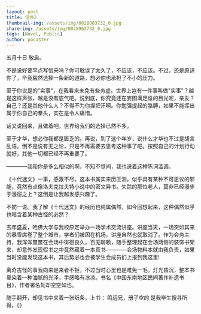 ```yaml
---
layout: post
title: 信件Z
thumbnail-img: /assets/img/0028963732_0.jpg
share-img: /assets/img/0028963732_0.jpg
tags: [Novel, Public]
author: pocaster
---
```


五月十日
敬启。

不是说好要早点写信来吗？你可耽误了太久了，不应该，不应该。不过，还是原谅你了，毕竟毅然选择一条新的道路，想必你也承担了不小的压力。

至于你说是的"实事"，在我看来未免有些务虚。世界上岂有一件事叫做"实事"？越是这样声张，越是没有底气吧。说到底，你究竟还在妄图满足谁的目光呢，亲友？自己？还是其他什么人？不得不为你捏把汗啊。你勉强提起的胳膊，如果不能挥出属于你自己的拳头，实在是令人痛惜。

话又说回来，且做着吧，世界给我们的选择已然不多。

至于才华，想必你我都是匮乏的。再说，到了这个年岁，说什么才华也不过是胡言乱语。倒不是说有无之论，只是不再需要去思考这种事了吧。按照自己的计划行动就好，其他一切都已经不再重要了。

————我和你是多么相似的啊，不知不觉间，我也说着这种陈词滥调。

《十代迷文》一事，感激不尽。这本书属实来历叵测，似乎具有某种不可思议的邪能，竟然有点像洛夫克拉夫特小说中的密文异书。失踪的那位老人，莫非已经漫步于漫宿之上？这倒是让我越发感兴趣了。

不妨一说。我了解《十代迷文》的经历也纯属偶然，如今回想起来，这种偶然似乎也暗含着某种古怪的必然？

去年盛夏，哈佛大学与我校原定举办一场学术交流讲座。讲座当天，一场突如其来的暴雪席卷了整个城市，学者们被困在机场，讲座自然也就取消了。作为会务主持，我浑浑噩噩在会场中徘徊良久，百无聊赖，随手整理起在会场两侧的装饰书架来，却意外发现假书之中竟然藏着一本真书————会场物料本就由我负责，如果当时没能发现这本书，其后势必也会被学生会成员们上报到我这里!

离奇古怪的事我向来是来者不拒，不过当时心里也是难免一毛。灯光昏沉，整本书晕染着一种油腻的光泽，手感略有冰凉。书名《中国东南地区民间著作补遗书目》，作者署名处却空空如也。

随手翻开，却见书中夹着一张纸条，上书：
    鸣远兄，册子空的    是我毕生搜寻所得，《》












